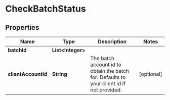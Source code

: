 

# CheckBatchStatus


## Properties

| Name | Type | Description | Notes |
|------------ | ------------- | ------------- | -------------|
|**batchId** | **List&lt;Integer&gt;** |  |  |
|**clientAccountId** | **String** | The batch account id to obtain the batch for. Defaults to your client id if not provided. |  [optional] |



